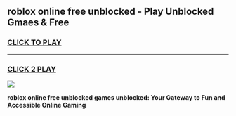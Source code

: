 
## roblox online free unblocked - Play Unblocked Gmaes & Free
<h3>
<a href="https://news.freeplayer.one?title=roblox_online_free_unblocked&ref=16F">CLICK TO PLAY</a></h3>
<hr>

<h3>
<a href="https://news.freeplayer.one?title=roblox_online_free_unblocked&ref=16F">CLICK 2 PLAY</a>
  
</h3>

<a href="https://news.freeplayer.one?title=roblox_online_free_unblocked&ref=16F/"><img src="https://clearcache.store/games.png"></a>


**roblox online free unblocked games unblocked: Your Gateway to Fun and Accessible Online Gaming**
